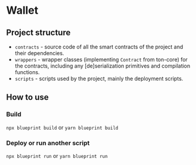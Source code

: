 # Wallet

## Project structure

-   `contracts` - source code of all the smart contracts of the project and their dependencies.
-   `wrappers` - wrapper classes (implementing `Contract` from ton-core) for the contracts, including any [de]serialization primitives and compilation functions.
-   `scripts` - scripts used by the project, mainly the deployment scripts.

## How to use

### Build

`npx blueprint build` or `yarn blueprint build`

### Deploy or run another script

`npx blueprint run` or `yarn blueprint run`